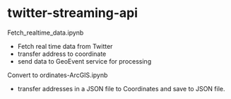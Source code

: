 # twitter-streaming-api

Fetch_realtime_data.ipynb
- Fetch real time data from Twitter 
- transfer address to coordinate 
- send data to GeoEvent service for processing

Convert to ordinates-ArcGIS.ipynb
- transfer addresses in a JSON file to Coordinates and save to JSON file.
